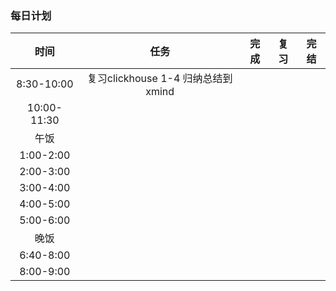 ### 每日计划

|    时间     |                任务                | 完成 | 复习 | 完结 |
| :---------: | :--------------------------------: | :--: | :--: | :--: |
| 8:30-10:00  | 复习clickhouse 1-4 归纳总结到xmind |      |      |      |
| 10:00-11:30 |                                    |      |      |      |
|    午饭     |                                    |      |      |      |
|  1:00-2:00  |                                    |      |      |      |
|  2:00-3:00  |                                    |      |      |      |
|  3:00-4:00  |                                    |      |      |      |
|  4:00-5:00  |                                    |      |      |      |
|  5:00-6:00  |                                    |      |      |      |
|    晚饭     |                                    |      |      |      |
|  6:40-8:00  |                                    |      |      |      |
|  8:00-9:00  |                                    |      |      |      |

